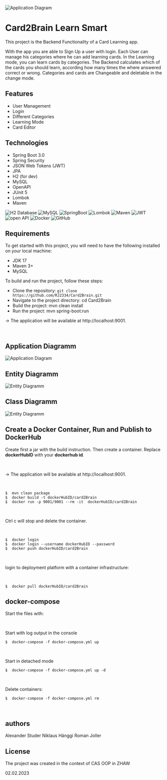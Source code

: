 ![Application Diagram](https://github.com/RJ2334/Card2Brain/blob/master/doc/logos/logoCard2Brain.png)
# Card2Brain Learn Smart
This project is the Backend Functionality of a Card Learning app.

With the app you are able to Sign Up a user with login.
Each User can manage his categories where he can add learning cards.
In the Learning mode, you can learn cards by categories. The Backend calculates which of the cards you should learn, according how many times the where answered correct or wrong.
Categories and cards are Changeable and deletable in the change mode.



## Features
* User Management
* Login
* Different Categories
* Learning Mode
* Card Editor


## Technologies
* Spring Boot 3.0 
* Spring Security
* JSON Web Tokens (JWT)
* JPA
* H2 (for dev)
* MySQL
* OpenAPI
* JUnit 5
* Lombok
* Maven
  
![H2 Database](https://github.com/RJ2334/Card2Brain/blob/master/doc/logos/H2.png) ![MySQL](https://github.com/RJ2334/Card2Brain/blob/master/doc/logos/mySql.png) ![SpringBoot](https://github.com/RJ2334/Card2Brain/blob/master/doc/logos/Springboot.png) ![Lombok](https://github.com/RJ2334/Card2Brain/blob/master/doc/logos/lombok.png) ![Maven](https://github.com/RJ2334/Card2Brain/blob/master/doc/logos/maven.png) ![JWT](https://github.com/RJ2334/Card2Brain/blob/master/doc/logos/JWT.png) ![open API](https://github.com/RJ2334/Card2Brain/blob/master/doc/logos/openApi.png) ![Docker](https://github.com/RJ2334/Card2Brain/blob/master/doc/logos/docker.png) ![GitHub](https://github.com/RJ2334/Card2Brain/blob/master/doc/logos/gitHub.png)
 
## Requirements
To get started with this project, you will need to have the following installed on your local machine:

* JDK 17
* Maven 3+
* MySQL


To build and run the project, follow these steps:

* Clone the repository: `git clone https://github.com/RJ2334/Card2Brain.git`
* Navigate to the project directory: cd Card2Brain
* Build the project: mvn clean install
* Run the project: mvn spring-boot:run 

-> The application will be available at http://localhost:9001.

<br/>

## Application Diagramm
![Application Diagram](https://github.com/RJ2334/Card2Brain/blob/master/doc/diagramms/application.jpg)


## Entity Diagramm
![Entity Diagramm](https://github.com/RJ2334/Card2Brain/blob/master/doc/diagramms/entity.jpg)

## Class Diagramm
![Entity Diagramm](https://github.com/RJ2334/Card2Brain/blob/master/doc/diagramms/classDiagramm.jpg)





##  Create a Docker Container, Run and Publish to DockerHub

Create first a jar with the build instruction. Then create a container. Replace **dockerHubID** with your **dockerhub id**.

<br/>



-> The application will be available at http://localhost:9001.



<br/>

```
$  mvn clean package
$  docker build -t dockerHubID/card2Brain
$  docker run -p 9001/9001 --rm -it  dockerHubID/card2Brain
```

<br/>

Ctrl c will stop and delete the container.

<br/>



```
$  docker login
$  docker login --username dockerHubID --password 
$  docker push dockerHubID/card2Brain
```
<br/>

login to deployment platform with a container infrastructure:

<br/>



```
$  docker pull dockerHubID/card2Brain
```

##  docker-compose

Start the files with:

<br/>

Start with log output in the console

```
$  docker-compose -f docker-compose.yml up
```

<br/>

Start in detached mode

```
$  docker-compose -f docker-compose.yml up -d
```

<br/>

Delete containers:

```
$  docker-compose -f docker-compose.yml rm
```

<br/>


## authors
Alexander Studer
Niklaus Hänggi
Roman Joller




License
---------

The project was created in the context of CAS OOP in ZHAW

02.02.2023

